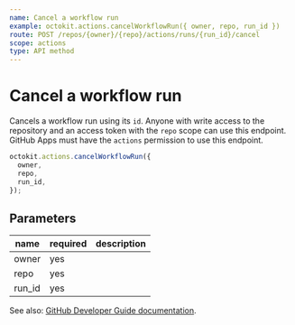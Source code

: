 ```yaml
---
name: Cancel a workflow run
example: octokit.actions.cancelWorkflowRun({ owner, repo, run_id })
route: POST /repos/{owner}/{repo}/actions/runs/{run_id}/cancel
scope: actions
type: API method
---
```


# Cancel a workflow run

Cancels a workflow run using its `id`. Anyone with write access to the repository and an access token with the `repo` scope can use this endpoint. GitHub Apps must have the `actions` permission to use this endpoint.

```js
octokit.actions.cancelWorkflowRun({
  owner,
  repo,
  run_id,
});
```

## Parameters

<table>
  <thead>
    <tr>
      <th>name</th>
      <th>required</th>
      <th>description</th>
    </tr>
  </thead>
  <tbody>
    <tr><td>owner</td><td>yes</td><td>

</td></tr>
<tr><td>repo</td><td>yes</td><td>

</td></tr>
<tr><td>run_id</td><td>yes</td><td>

</td></tr>
  </tbody>
</table>

See also: [GitHub Developer Guide documentation](https://developer.github.com/v3/actions/workflow-runs/#cancel-a-workflow-run).
